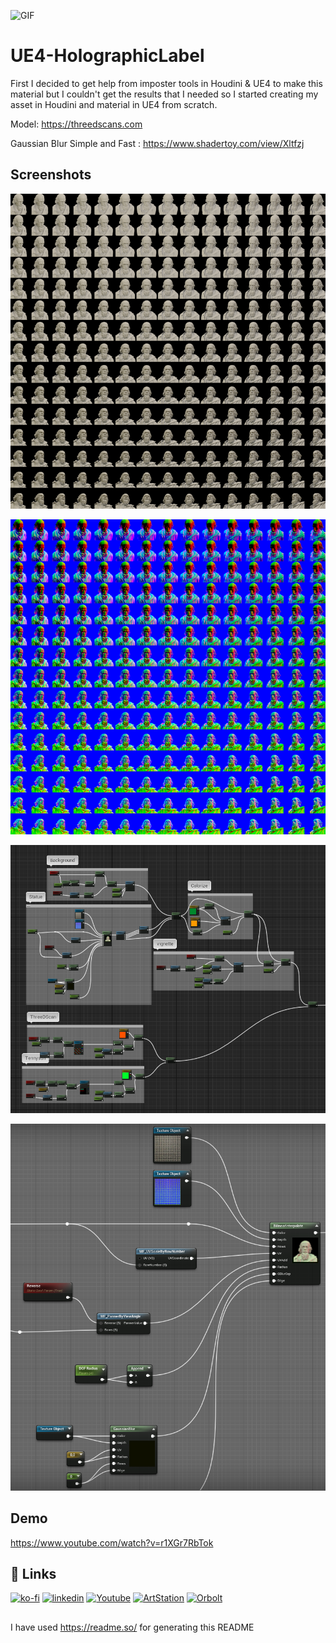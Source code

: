 
![GIF](https://raw.githubusercontent.com/proceduralit/UE4-HolographicLabel/main/ReadME_Data/HolographicLabel.gif)

# UE4-HolographicLabel

First I decided to get help from imposter tools in Houdini & UE4 to make this material but I couldn't get the results that I needed so I started creating my asset in Houdini and material in UE4 from scratch.

Model: 
https://threedscans.com

Gaussian Blur Simple and Fast :
https://www.shadertoy.com/view/Xltfzj
## Screenshots

![Material](https://raw.githubusercontent.com/proceduralit/UE4-HolographicLabel/main/ReadME_Data/HeadBeauty.png)

![Material](https://raw.githubusercontent.com/proceduralit/UE4-HolographicLabel/main/ReadME_Data/HeadNormalDepth.png)

![Material](https://raw.githubusercontent.com/proceduralit/UE4-HolographicLabel/main/ReadME_Data/Material.png)

![Material](https://raw.githubusercontent.com/proceduralit/UE4-HolographicLabel/main/ReadME_Data/MaterialB.png)


## Demo

https://www.youtube.com/watch?v=r1XGr7RbTok
## 🔗 Links
[![ko-fi](https://ko-fi.com/img/githubbutton_sm.svg)](https://ko-fi.com/X8X7IAKLZ)
[![linkedin](https://img.shields.io/badge/linkedin-0A66C2?style=for-the-badge&logo=linkedin&logoColor=white)](https://www.linkedin.com/in/mohsen-tabasi-4a77a237/)
[![Youtube](https://img.shields.io/badge/YOUTUBE-red?style=for-the-badge&logo=youtube&logoColor=white)](https://www.youtube.com/channel/UC94ZtlP-isac_FrJJNEa9DA)
[![ArtStation](https://img.shields.io/badge/ARTSTATION-black?style=for-the-badge&logo=artstation&logoColor=blue)](https://mohsen-t.artstation.com)
[![Orbolt](https://img.shields.io/badge/-Orbolt-orange)](https://www.orbolt.com/user/144667532)



## 
I have used https://readme.so/ for generating this README

